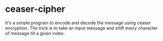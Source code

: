# ceaser-cipher
It's a simple program to encode and decode the message using ceaser encryption. The trick is to take an input message and shift every character of message till a given index.
